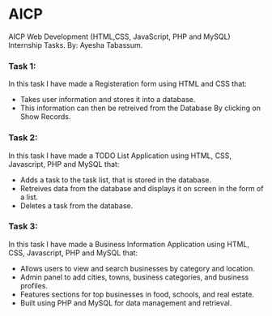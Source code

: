 # AICP
AICP Web Development (HTML,CSS, JavaScript, PHP and MySQL) Internship Tasks. By: Ayesha Tabassum.

### Task 1:
In this task I have made a Registeration form using HTML and CSS that:
- Takes user information and stores it into a database.
- This information can then be retreived from the Database By clicking on Show Records.

### Task 2:
In this task I have made a TODO List Application using HTML, CSS, Javascript, PHP and MySQL that:
- Adds a task to the task list, that is stored in the database.
- Retreives data from the database and displays it on screen in the form of a list.
- Deletes a task from the database.

### Task 3: 
In this task I have made a Business Information Application using HTML, CSS, Javascript, PHP and MySQL that:
- Allows users to view and search businesses by category and location.
- Admin panel to add cities, towns, business categories, and business profiles.
- Features sections for top businesses in food, schools, and real estate.
- Built using PHP and MySQL for data management and retrieval.

